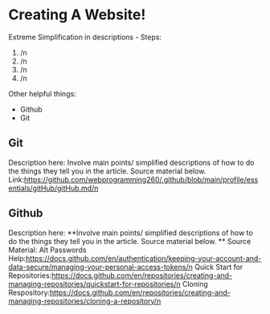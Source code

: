 # Creating A Website!
Extreme Simplification in descriptions - 
Steps:
1. /n
2. /n
3. /n
4. /n

Other helpful things:
* Github
* Git

## Git
Description here:
Involve main points/ simplified descriptions of how to do the things they tell you in the article. Source material below. 
Link:https://github.com/webprogramming260/.github/blob/main/profile/essentials/gitHub/gitHub.md/n

## Github
Description here:
**Involve main points/ simplified descriptions of how to do the things they tell you in the article. Source material below. 
**
Source Material: 
Alt Passwords Help:https://docs.github.com/en/authentication/keeping-your-account-and-data-secure/managing-your-personal-access-tokens/n
Quick Start for Repositories:https://docs.github.com/en/repositories/creating-and-managing-repositories/quickstart-for-repositories/n
Cloning Respository:https://docs.github.com/en/repositories/creating-and-managing-repositories/cloning-a-repository/n

